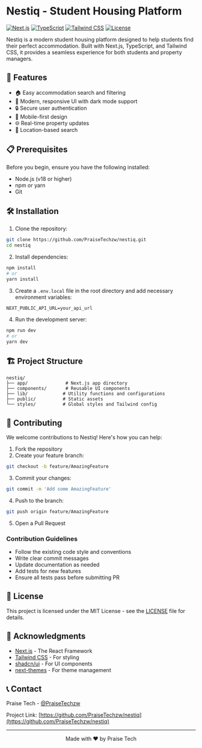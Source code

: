 # Nestiq - Student Housing Platform

[![Next.js](https://img.shields.io/badge/Next.js-15.1.0-black?style=for-the-badge&logo=next.js)](https://nextjs.org/)
[![TypeScript](https://img.shields.io/badge/TypeScript-5-blue?style=for-the-badge&logo=typescript)](https://www.typescriptlang.org/)
[![Tailwind CSS](https://img.shields.io/badge/Tailwind-3.4-38B2AC?style=for-the-badge&logo=tailwind-css)](https://tailwindcss.com/)
[![License](https://img.shields.io/badge/License-MIT-yellow.svg?style=for-the-badge)](LICENSE)

Nestiq is a modern student housing platform designed to help students find their perfect accommodation. Built with Next.js, TypeScript, and Tailwind CSS, it provides a seamless experience for both students and property managers.

## 🚀 Features

- 🏠 Easy accommodation search and filtering
- 💫 Modern, responsive UI with dark mode support
- 🔒 Secure user authentication
- 📱 Mobile-first design
- 🌐 Real-time property updates
- 📍 Location-based search

## 📋 Prerequisites

Before you begin, ensure you have the following installed:
- Node.js (v18 or higher)
- npm or yarn
- Git

## 🛠️ Installation

1. Clone the repository:
```bash
git clone https://github.com/PraiseTechzw/nestiq.git
cd nestiq
```

2. Install dependencies:
```bash
npm install
# or
yarn install
```

3. Create a `.env.local` file in the root directory and add necessary environment variables:
```env
NEXT_PUBLIC_API_URL=your_api_url
```

4. Run the development server:
```bash
npm run dev
# or
yarn dev
```

## 🏗️ Project Structure

```
nestiq/
├── app/              # Next.js app directory
├── components/       # Reusable UI components
├── lib/             # Utility functions and configurations
├── public/          # Static assets
└── styles/          # Global styles and Tailwind config
```

## 🤝 Contributing

We welcome contributions to Nestiq! Here's how you can help:

1. Fork the repository
2. Create your feature branch:
```bash
git checkout -b feature/AmazingFeature
```
3. Commit your changes:
```bash
git commit -m 'Add some AmazingFeature'
```
4. Push to the branch:
```bash
git push origin feature/AmazingFeature
```
5. Open a Pull Request

### Contribution Guidelines

- Follow the existing code style and conventions
- Write clear commit messages
- Update documentation as needed
- Add tests for new features
- Ensure all tests pass before submitting PR

## 📜 License

This project is licensed under the MIT License - see the [LICENSE](LICENSE) file for details.

## 🙏 Acknowledgments

- [Next.js](https://nextjs.org/) - The React Framework
- [Tailwind CSS](https://tailwindcss.com/) - For styling
- [shadcn/ui](https://ui.shadcn.com/) - For UI components
- [next-themes](https://github.com/pacocoursey/next-themes) - For theme management

## 📞 Contact

Praise Tech - [@PraiseTechzw](https://github.com/PraiseTechzw)

Project Link: [https://github.com/PraiseTechzw/nestiq](https://github.com/PraiseTechzw/nestiq)

---

<p align="center">Made with ❤️ by Praise Tech</p>
